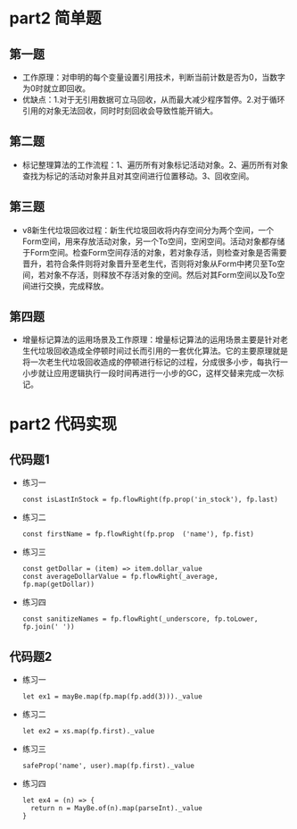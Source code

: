 # part2 简单题
## 第一题
* 工作原理：对申明的每个变量设置引用技术，判断当前计数是否为0，当数字为0时就立即回收。
* 优缺点：1.对于无引用数据可立马回收，从而最大减少程序暂停。2.对于循环引用的对象无法回收，同时时刻回收会导致性能开销大。
  

## 第二题
* 标记整理算法的工作流程：1、遍历所有对象标记活动对象。2、遍历所有对象查找为标记的活动对象并且对其空间进行位置移动。3、回收空间。
  

## 第三题
* v8新生代垃圾回收过程：新生代垃圾回收将内存空间分为两个空间，一个Form空间，用来存放活动对象，另一个To空间，空闲空间。活动对象都存储于Form空间。检查Form空间存活的对象，若对象存活，则检查对象是否需要晋升，若符合条件则将对象晋升至老生代，否则将对象从Form中拷贝至To空间，若对象不存活，则释放不存活对象的空间。然后对其Form空间以及To空间进行交换，完成释放。

## 第四题
* 增量标记算法的运用场景及工作原理：增量标记算法的运用场景主要是针对老生代垃圾回收造成全停顿时间过长而引用的一套优化算法。它的主要原理就是将一次老生代垃圾回收造成的停顿进行标记的过程，分成很多小步，每执行一小步就让应用逻辑执行一段时间再进行一小步的GC，这样交替来完成一次标记。

# part2 代码实现

## 代码题1

* 练习一
    ```
    const isLastInStock = fp.flowRight(fp.prop('in_stock'), fp.last)
    ```
* 练习二
    ```
    const firstName = fp.flowRight(fp.prop  ('name'), fp.fist)
    ```

* 练习三
    ```
    const getDollar = (item) => item.dollar_value
    const averageDollarValue = fp.flowRight(_average, fp.map(getDollar))
    ```

* 练习四
  ```
  const sanitizeNames = fp.flowRight(_underscore, fp.toLower, fp.join(' '))
  ```

## 代码题2
* 练习一
  ```
  let ex1 = mayBe.map(fp.map(fp.add(3)))._value
  ```
* 练习二
  ```
  let ex2 = xs.map(fp.first)._value
  ```
* 练习三
  ```
  safeProp('name', user).map(fp.first)._value
  ```
* 练习四
  ```
  let ex4 = (n) => {
    return n = MayBe.of(n).map(parseInt)._value
  }
  ```

